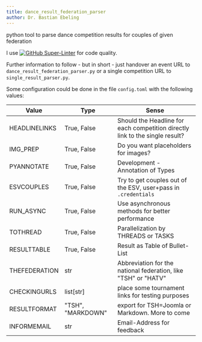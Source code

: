 ```yaml
---
title: dance_result_federation_parser
author: Dr. Bastian Ebeling
---
```


python tool to parse dance competition results for couples of given federation

I use [![GitHub Super-Linter](https://github.com/Barry1/dance_result_federation_parser/actions/workflows/lintme.yml/badge.svg)](https://github.com/marketplace/actions/super-linter)
for code quality.

Further information to follow - but in short - just handover an event URL to `dance_result_federation_parser.py` or a
single competition URL to `single_result_parser.py`.

Some configuration could be done in the file `config.toml` with the following values:

| Value         | Type              | Sense                                                                        |
| ------------- | ----------------- | ---------------------------------------------------------------------------- |
| HEADLINELINKS | True, False       | Should the Headline for each competition directly link to the single result? |
| IMG_PREP      | True, False       | Do you want placeholders for images?                                         |
| PYANNOTATE    | True, False       | Development - Annotation of Types                                            |
| ESVCOUPLES    | True, False       | Try to get couples out of the ESV, user+pass in `.credentials`               |
| RUN_ASYNC     | True, False       | Use asynchronous methods for better performance                              |
| TOTHREAD      | True, False       | Parallelization by THREADS or TASKS                                          |
| RESULTTABLE   | True, False       | Result as Table of Bullet-List                                               |
| THEFEDERATION | str               | Abbreviation for the national federation, like "TSH" or "HATV"               |
| CHECKINGURLS  | list[str]         | place some tournament links for testing purposes                             |
| RESULTFORMAT  | "TSH", "MARKDOWN" | export for TSH=Joomla or Markdown. More to come                              |
| INFORMEMAIL   | str               | Email-Address for feedback                                                   |
